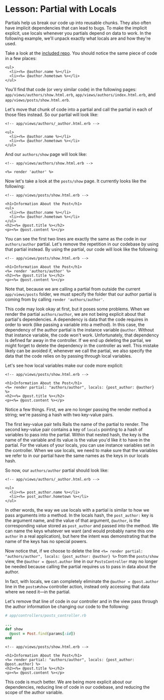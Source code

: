 # Lesson: Partial with Locals

Partials help us break our code up into reusable chunks. They also often have implicit dependencies that can lead to bugs. To make the implicit explicit, use locals whenever you partials depend on data to work. In the following example, we'll unpack exactly what locals are and how they're used.

Take a look at the [included repo](https://github.com/learn-co-students/partial-locals-reading-v-000). You should notice the same piece of code in a few places:

```erb
<ul>
  <li><%= @author.name %></li>
  <li><%= @author.hometown %></li>
</ul>
```

You'll find that code (or very similar code) in the following pages: `app/views/authors/show.html.erb`, `app/views/authors/index.html.erb`, and `app/views/posts/show.html.erb`.

Let's move that chunk of code into a partial and call the partial in each of those files instead. So our partial will look like:

```erb
<!-- app/views/authors/_author.html.erb -->

<ul>
  <li><%= @author.name %></li>
  <li><%= @author.hometown %></li>
</ul>
```

And our `authors/show` page will look like:

```erb
<!-- app/views/authors/show.html.erb -->

<%= render 'author' %>
```

Now let's take a look at the `posts/show` page. It currently looks like the following:

```erb
<!-- app/views/posts/show.html.erb -->

<h1>Information About the Post</h1>
<ul>
  <li><%= @author.name %></li>
  <li><%= @author.hometown %></li>
</ul>
<h2><%= @post.title %></h2>
<p><%= @post.content %></p>
```

You can see the first two lines are exactly the same as the code in our `authors/author` partial. Let's remove the repetition in our codebase by using that partial instead. By using the partial, our code will look like the following:

```erb
<!-- app/views/posts/show.html.erb -->

<h1>Information About the Post</h1>
<%= render 'authors/author' %>
<h2><%= @post.title %></h2>
<p><%= @post.content %></p>
```

Note that, because we are calling a partial from outside the current `app/views/posts` folder, we must specify the folder that our author partial is coming from by calling `render 'authors/author'`.

This code may look okay at first, but it poses some problems. When we render the partial `authors/author`, we are not being explicit about that partial's dependencies. A dependency is data that the code requires in order to work (like passing a variable into a method). In this case, the dependency of the author partial is the instance variable `@author`. Without that instance variable, the code won't work. Unfortunately, that dependency is defined far away in the controller. If we end up deleting the partial, we might forget to delete the dependency in the controller as well. This mistake likely can be avoided if, whenever we call the partial, we also specify the data that the code relies on by passing through local variables.

Let's see how local variables make our code more explicit:

```erb
<!-- app/views/posts/show.html.erb -->

<h1>Information About the Post</h1>
<%= render partial: "authors/author", locals: {post_author: @author} %>
<h2><%= @post.title %></h2>
<p><%= @post.content %></p>
```

Notice a few things. First, we are no longer passing the render method a string; we're passing a hash with two key-value pairs.

The first key-value pair tells Rails the name of the partial to render. The second key-value pair contains a key of `locals` pointing to a hash of variables to pass into the partial. Within that nested hash, the key is the name of the variable and its value is the value you'd like it to have in the partial. For the values of your locals, you can use instance variables set in the controller. When we use locals, we need to make sure that the variables we refer to in our partial have the same names as the keys in our locals hash.

So now, our `authors/author` partial should look like:

```erb
<!-- app/views/authors/_author.html.erb -->

<ul>
  <li><%= post_author.name %></li>
  <li><%= post_author.hometown %></li>
</ul>
```

In other words, the way we use locals with a partial is similar to how we pass arguments into a method. In the locals hash, the `post_author:` key is the argument name, and the value of that argument, `@author`, is the corresponding value stored as `post_author` and passed into the method. We can name the keys whatever we want (and would probably name this one `author` in a real application), but here the intent was demonstrating that the name of the keys has no special powers.

Now notice that, if we choose to delete the line `<%= render partial: "authors/author", locals: {post_author: @author} %>` from the `posts/show` view, the `@author = @post.author` line in our `PostsController` may no longer be needed because calling the partial requires us to pass in data about the author.

In fact, with locals, we can completely eliminate the `@author = @post.author` line in the `posts#show` controller action, instead only accessing that data where we need it—in the partial.

Let's remove that line of code in our controller and in the view pass through the author information be changing our code to the following:

```ruby
# app/controllers/posts_controller.rb

...
def show
  @post = Post.find(params[:id])
end
```

```erb
<!-- app/views/posts/show.html.erb -->

<h1>Information About the Post</h1>
<%= render partial: "authors/author", locals: {post_author: @post.author} %>
<h2><%= @post.title %></h2>
<p><%= @post.content %></p>
```

This code is much better. We are being more explicit about our dependencies, reducing line of code in our codebase, and reducing the scope of the author variable.